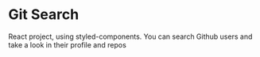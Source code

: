 # Git Search

React project, using styled-components. You can search Github users and take a look in their profile and repos
